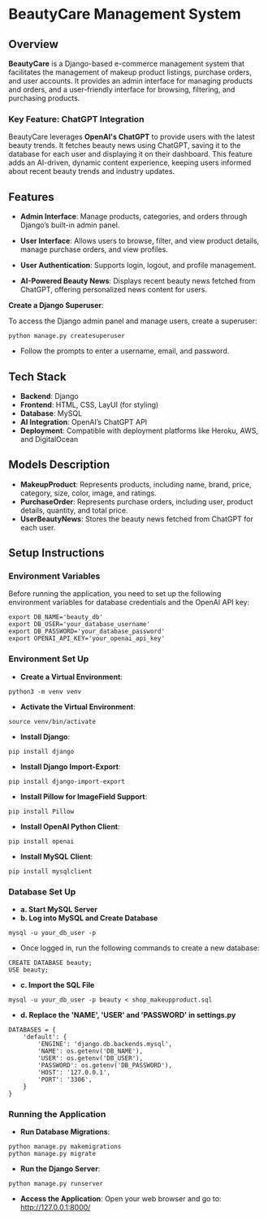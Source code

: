 # BeautyCare Management System

## Overview
**BeautyCare** is a Django-based e-commerce management system that facilitates the management of makeup product listings, purchase orders, and user accounts. It provides an admin interface for managing products and orders, and a user-friendly interface for browsing, filtering, and purchasing products.

### Key Feature: ChatGPT Integration

BeautyCare leverages **OpenAI's ChatGPT** to provide users with the latest beauty trends. It fetches beauty news using ChatGPT, saving it to the database for each user and displaying it on their dashboard. This feature adds an AI-driven, dynamic content experience, keeping users informed about recent beauty trends and industry updates.

## Features

- **Admin Interface**: Manage products, categories, and orders through Django’s built-in admin panel.

- **User Interface**: Allows users to browse, filter, and view product details, manage purchase orders, and view profiles.

- **User Authentication**: Supports login, logout, and profile management.

- **AI-Powered Beauty News**: Displays recent beauty news fetched from ChatGPT, offering personalized news content for users.

**Create a Django Superuser**:

To access the Django admin panel and manage users, create a superuser:
```
python manage.py createsuperuser
```
- Follow the prompts to enter a username, email, and password.

## Tech Stack

- **Backend**: Django
- **Frontend**: HTML, CSS, LayUI (for styling)
- **Database**: MySQL
- **AI Integration**: OpenAI’s ChatGPT API
- **Deployment**: Compatible with deployment platforms like Heroku, AWS, and DigitalOcean

## Models Description

- **MakeupProduct**: Represents products, including name, brand, price, category, size, color, image, and ratings.
- **PurchaseOrder**: Represents purchase orders, including user, product details, quantity, and total price.
- **UserBeautyNews**: Stores the beauty news fetched from ChatGPT for each user.

## Setup Instructions

### Environment Variables

Before running the application, you need to set up the following environment variables for database credentials and the OpenAI API key:
```
export DB_NAME='beauty_db'
export DB_USER='your_database_username'
export DB_PASSWORD='your_database_password'
export OPENAI_API_KEY='your_openai_api_key'
```

### Environment Set Up

- **Create a Virtual Environment**: 
```
python3 -m venv venv
```

- **Activate the Virtual Environment**:
```
source venv/bin/activate
```

- **Install Django**:
```
pip install django
```

- **Install Django Import-Export**:
```
pip install django-import-export
```

- **Install Pillow for ImageField Support**:
```
pip install Pillow
```

- **Install OpenAI Python Client**:
```
pip install openai
```

- **Install MySQL Client**:
```
pip install mysqlclient
```

### Database Set Up

- **a. Start MySQL Server**
- **b. Log into MySQL and Create Database**
```
mysql -u your_db_user -p
```
- Once logged in, run the following commands to create a new database:
```
CREATE DATABASE beauty;
USE beauty;
```

- **c. Import the SQL File**
```
mysql -u your_db_user -p beauty < shop_makeupproduct.sql
```

- **d. Replace the 'NAME', 'USER' and 'PASSWORD' in settings.py**
```
DATABASES = {
    'default': {
        'ENGINE': 'django.db.backends.mysql',
        'NAME': os.getenv('DB_NAME'),
        'USER': os.getenv('DB_USER'),
        'PASSWORD': os.getenv('DB_PASSWORD'),
        'HOST': '127.0.0.1',
        'PORT': '3306',
    }
}
```

### Running the Application

- **Run Database Migrations**:
```
python manage.py makemigrations
python manage.py migrate
```

- **Run the Django Server**:
```
python manage.py runserver
```

- **Access the Application**:
Open your web browser and go to:
http://127.0.0.1:8000/
